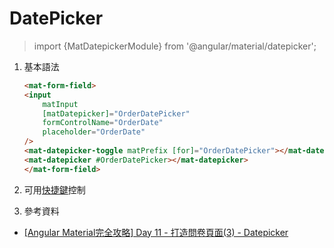 # DatePicker

> import {MatDatepickerModule} from '@angular/material/datepicker';

1. 基本語法

    ```html
    <mat-form-field>
    <input
        matInput
        [matDatepicker]="OrderDatePicker"
        formControlName="OrderDate"
        placeholder="OrderDate"
    />
    <mat-datepicker-toggle matPrefix [for]="OrderDatePicker"></mat-datepicker-toggle>
    <mat-datepicker #OrderDatePicker></mat-datepicker>
    </mat-form-field>
    ```

1. 可用[快捷鍵](https://material.angular.io/components/datepicker/overview#keyboard-interaction)控制

1. 參考資料

- [[Angular Material完全攻略] Day 11 - 打造問卷頁面(3) - Datepicker](https://ithelp.ithome.com.tw/articles/10194720)
